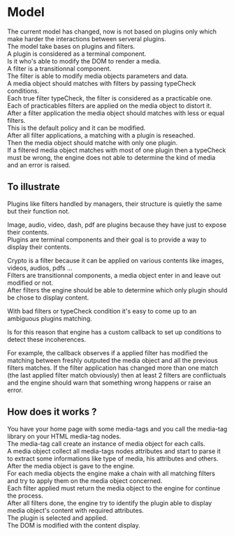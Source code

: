 # Model

The current model has changed, now is not based on plugins only which make
harder the interactions between serveral plugins. <br>
The model take bases on plugins and filters. <br>
A plugin is considered as a terminal component. <br>
Is it who's able to modify the DOM to render a media. <br>
A filter is a transitionnal component. <br>
The filter is able to modify media objects parameters and data. <br>
A media object should matches with filters by passing typeCheck conditions. <br>
Each true filter typeCheck, the filter is considered as a practicable one. <br>
Each of practicables filters are applied on the media object to distort it. <br>
After a filter application the media object should matches with less or equal filters. <br>
This is the default policy and it can be modified. <br>
After all filter applications, a matching with a plugin is reseached. <br>
Then the media object should matche with only one plugin. <br>
If a filtered media object matches with most of one plugin then a typeCheck must be 
wrong, the engine does not able to determine the kind of media and an error is raised. <br>

## To illustrate

Plugins like filters handled by managers, their structure is quietly the same but their function not. <br>
 
Image, audio, video, dash, pdf are plugins because they have just to expose their contents. <br>
Plugins are terminal components and their goal is to provide a way to display their contents. <br>

Crypto is a filter because it can be applied on various contents like images, videos, audios, pdfs ... <br>
Filters are transitionnal components, a media object enter in and leave out modified or not. <br>
After filters the engine should be able to determine which only plugin should be chose to display content. <br>

With bad filters or typeCheck condition it's easy to come up to an ambiguous plugins matching. <br>

Is for this reason that engine has a custom callback to set up conditions to detect these incoherences. <br>

For example, the callback observes if a applied filter has modified the matching between freshly 
outputed the media object and all the previous filters matches. If the filter application has changed
more than one match (the last applied filter match obviously) then at least 2 filters are conflictuals
and the engine should warn that something wrong happens or raise an error. <br>

## How does it works ?

You have your home page with some media-tags and you call the media-tag library on your HTML media-tag nodes. <br>
The media-tag call create an instance of media object for each calls. <br>
A media object collect all media-tags nodes attributes and start to parse it to extract some informations like
type of media, his attributes and others. <br>
After the media object is gave to the engine. <br>
For each media objects the engine make a chain with all matching filters and try to apply them on the media object concerned. <br>
Each filter applied must return the media object to the engine for continue the process. <br>
After all filters done, the engine try to identify the plugin able to display media object's content with required attributes. <br>
The plugin is selected and applied. <br>
The DOM is modified with the content display. <br>
